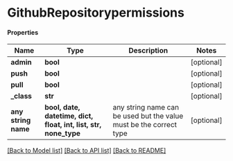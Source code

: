 # GithubRepositorypermissions

#### Properties
Name | Type | Description | Notes
------------ | ------------- | ------------- | -------------
**admin** | **bool** |  | [optional] 
**push** | **bool** |  | [optional] 
**pull** | **bool** |  | [optional] 
**_class** | **str** |  | [optional] 
**any string name** | **bool, date, datetime, dict, float, int, list, str, none_type** | any string name can be used but the value must be the correct type | [optional]

[[Back to Model list]](../README.md#documentation-for-models) [[Back to API list]](../README.md#documentation-for-api-endpoints) [[Back to README]](../README.md)

